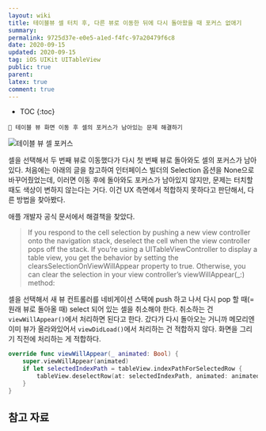 ```yaml
---
layout: wiki
title: 테이블뷰 셀 터치 후, 다른 뷰로 이동한 뒤에 다시 돌아왔을 때 포커스 없애기
summary: 
permalink: 9725d37e-e0e5-a1ed-f4fc-97a20479f6c8
date: 2020-09-15
updated: 2020-09-15
tag: iOS UIKit UITableView  
public: true
parent: 
latex: true
comment: true
---
```


* TOC
{:toc}

```
📌 테이블 뷰 화면 이동 후 셀의 포커스가 남아있는 문제 해결하기
```

![테이블 뷰 셀 포커스](https://github.com/user-attachments/assets/03333603-17c9-4832-be85-6d4936b8a5d6)

셀을 선택해서 두 번째 뷰로 이동했다가 다시 첫 번째 뷰로 돌아와도 셀의 포커스가 남아있다. 처음에는 아래의 글을 참고하여 인터페이스 빌더의 Selection 옵션을 None으로 바꾸어줬었는데, 이러면 이동 후에 돌아와도 포커스가 남아있지 않지만, 문제는 터치할 때도 색상이 변하지 않는다는 거다. 이건 UX 측면에서 적합하지 못하다고 판단해서, 다른 방법을 찾아봤다.

애플 개발자 공식 문서에서 해결책을 찾았다.

> If you respond to the cell selection by pushing a new view controller onto the navigation stack, deselect the cell when the view controller pops off the stack. If you’re using a UITableViewController to display a table view, you get the behavior by setting the clearsSelectionOnViewWillAppear property to true. Otherwise, you can clear the selection in your view controller’s viewWillAppear(\_:) method:

셀을 선택해서 새 뷰 컨트롤러를 네비게이션 스택에 push 하고 나서 다시 pop 할 때(= 원래 뷰로 돌아올 때) select 되어 있는 셀을 취소해야 한다. 취소하는 건 `viewWillAppear()`에서 처리하면 된다고 한다. 갔다가 다시 돌아오는 거니까 메모리엔 이미 뷰가 올라와있어서 `viewDidLoad()`에서 처리하는 건 적합하지 않다. 화면을 그리기 직전에 처리하는 게 적합하다.

```swift
override func viewWillAppear(_ animated: Bool) {
    super.viewWillAppear(animated)
    if let selectedIndexPath = tableView.indexPathForSelectedRow {
        tableView.deselectRow(at: selectedIndexPath, animated: animated)
    }
}
```

## 참고 자료

